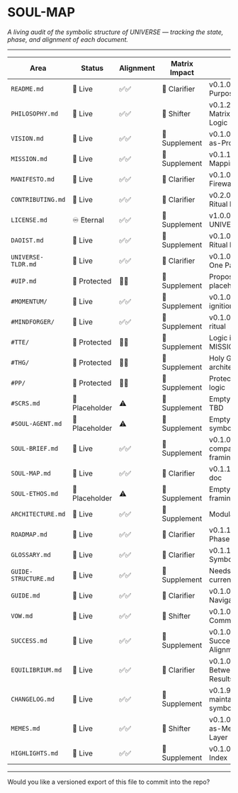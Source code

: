 # SOUL-MAP

*A living audit of the symbolic structure of UNIVERSE — tracking the state, phase, and alignment of each document.*

---

| Area                 | Status         | Alignment | Matrix Impact | Notes                                                 |
| -------------------- | -------------- | --------- | ------------- | ----------------------------------------------------- |
| `README.md`          | 📘 Live        | ✅✅        | 🔸 Clarifier  | v0.1.0 — Portal to Purpose                            |
| `PHILOSOPHY.md`      | 📘 Live        | ✅✅        | 🔺 Shifter    | v0.1.2 — Well-being Matrix, Alignment Logic           |
| `VISION.md`          | 📘 Live        | ✅✅        | 🔹 Supplement | v0.1.0 — Memes-as-Protocol                            |
| `MISSION.md`         | 📘 Live        | ✅✅        | 🔹 Supplement | v0.1.1 — Tool-Role Mapping                            |
| `MANIFESTO.md`       | 📘 Live        | ✅✅        | 🔸 Clarifier  | v0.1.0 — Ethical Firewall                             |
| `CONTRIBUTING.md`    | 📘 Live        | ✅✅        | 🔸 Clarifier  | v0.2.0 — 7-Path Ritual Entry                          |
| `LICENSE.md`         | ♾️ Eternal     | ✅✅        | 🔹 Supplement | v1.0.0 — UNIVERSE.4ALL                                |
| `DAOIST.md`          | 📘 Live        | ✅✅        | 🔹 Supplement | v0.1.0 — Layer Zer0: Ritual Identity                  |
| `UNIVERSE-TLDR.md`   | 📘 Live        | ✅✅        | 🔸 Clarifier  | v0.1.0 — Essence in One Page                          |
| `#UIP.md`            | 🔐 Protected   | 🔗✅       | 🔹 Supplement | Proposal logic placeholder                            |
| `#MOMENTUM/`         | 📘 Live        | ✅✅        | 🔹 Supplement | v0.1.0 — Cultural ignition layer                      |
| `#MINDFORGER/`       | 📘 Live        | ✅✅        | 🔹 Supplement | v0.1.0 — Perceptual ritual                            |
| `#TTE/`              | 🔐 Protected   | 🔗✅       | 🔹 Supplement | Logic inferred from MISSION                           |
| `#THG/`              | 🔐 Protected   | 🔗✅       | 🔹 Supplement | Holy Grail architecture                               |
| `#PP/`               | 🔐 Protected   | 🔗✅       | 🔹 Supplement | Protection/Prevention logic                           |
| `#SCRS.md`           | 📎 Placeholder | ⚠️        | 🔹 Supplement | Empty — core logic TBD                                |
| `#SOUL-AGENT.md`     | 📎 Placeholder | ⚠️        | 🔹 Supplement | Empty — likely symbolic entry                         |
| `SOUL-BRIEF.md`      | 📘 Live        | ✅✅        | 🔹 Supplement | v0.1.0 — Brand compass + ritual framing               |
| `SOUL-MAP.md`        | 📘 Live        | ✅✅        | 🔸 Clarifier  | v0.1.1 — This audit doc                               |
| `SOUL-ETHOS.md`      | 📎 Placeholder | ⚠️        | 🔹 Supplement | Empty — symbolic framing pending                      |
| `ARCHITECTURE.md`    | 📘 Live        | ✅✅        | 🔹 Supplement | Modular Overview                                      |
| `ROADMAP.md`         | 📘 Live        | ✅✅        | 🔸 Clarifier  | v0.1.1 — Lunar Phase Structure                        |
| `GLOSSARY.md`        | 📘 Live        | ✅✅        | 🔸 Clarifier  | v0.1.1 — Codified Symbol Grammar                      |
| `GUIDE-STRUCTURE.md` | 📘 Live        | ✅✅       | 🔹 Supplement | Needs update for current file state                   |
| `GUIDE.md`           | 📘 Live        | ✅✅        | 🔸 Clarifier  | v0.1.0 — Ethical Navigation Layer                     |
| `VOW.md`             | 📘 Live        | ✅✅        | 🔺 Shifter    | v0.1.0 — Spiritual Commitment Protocol                |
| `SUCCESS.md`         | 📘 Live        | ✅✅        | 🔹 Supplement | v0.1.0 — Redefining Success by Soul Alignment         |
| `EQUILIBRIUM.md`     | 📘 Live        | ✅✅        | 🔸 Clarifier  | v0.1.0 — Balance Between Rituals and Results          |
| `CHANGELOG.md`       | 📘 Live        | ✅✅        | 🔹 Supplement | v0.1.9 — Actively maintained with symbolic changelogs |
| `MEMES.md`           | 📘 Live        | ✅✅        | 🔺 Shifter    | v0.1.0 — Memes-as-Meaning Protocol Layer              |
| `HIGHLIGHTS.md`      | 📘 Live        | ✅✅        | 🔹 Supplement | v0.1.0 — Soul Verse Index                             |

---

Would you like a versioned export of this file to commit into the repo?
